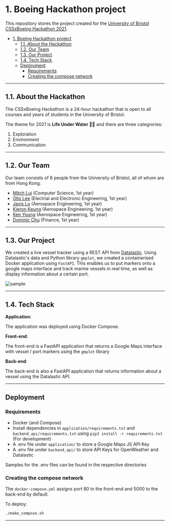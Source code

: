 # 1. Boeing Hackathon project

This repository stores the project created for the [University of Bristol CSSxBoeing Hackathon 2021][1].

- [1. Boeing Hackathon project](#1-boeing-hackathon-project)
  - [1.1. About the Hackathon](#11-about-the-hackathon)
  - [1.2. Our Team](#12-our-team)
  - [1.3. Our Project](#13-our-project)
  - [1.4. Tech Stack](#14-tech-stack)
  - [Deployment](#deployment)
    - [Requirements](#requirements)
    - [Creating the compose network](#creating-the-compose-network)

---

## 1.1. About the Hackathon

The CSSxBoeing Hackathon is a 24-hour hackathon that is open to all courses and years of students in the University of Bristol. 

The theme for 2021 is **Life Under Water 🌊🌱** and there are three categrories:

1. Exploration
2. Environment
3. Communication

---

## 1.2. Our Team

Our team consists of 6 people from the University of Bristol, all of whom are from Hong Kong:

- [Mitch Lui][2] (Computer Science, 1st year)
- [Otis Lee][3] (Electrial and Electronic Engineering, 1st year)
- [Javis Lo][4] (Aerospace Engineering, 1st year)
- [Kieron Keung][5] (Aerospace Engineering, 1st year)
- [Ken Young][6] (Aerospace Engineering, 1st year)
- [Dominic Chu][7] (Finance, 1st year)

---

## 1.3. Our Project

We created a live vessel tracker using a REST API from [Datalastic][8]. Using Datalastic's data and Python library `gmplot`, we created a containerised Docker application using `FastAPI`. This enables us to put markers onto a google maps interface and track marine vessels in real time, as well as display information about a certain port.

![sample](sample.png)

---

## 1.4. Tech Stack

**Application**:

The application was deployed using Docker Compose.

**Front-end**:

The front-end is a FastAPI application that returns a Google Maps interface with vessel / port markers using the `gmplot` library

**Back-end**:

The back-end is also a FastAPI application that returns information about a vessel using the Datalastic API.

---

## Deployment

### Requirements

- Docker (and Compose)
- Install dependencies in `application/requirements.txt` and `backend_api/requirements.txt` using `pip3 install -r requirements.txt` (For development) 
- A .env file under `application/` to store a Google Maps JS API Key
- A .env file under `backend_api/` to store API Keys for OpenWeather and Datalastic 

Samples for the .env files can be found in the respective directories

### Creating the compose network

The `docker-compose.yml` assigns port 80 to the front-end and 5000 to the back-end by default.

To deploy:

```sh
./make_compose.sh
````

---

[1]: https://cssbristol.co.uk/events/2021-03-20_boeing_hackathon/
[2]: https://www.linkedin.com/in/mitchlui/
[3]: https://www.linkedin.com/in/otis-lee-9154a91ba/
[4]: https://www.linkedin.com/in/yat-chung-javis-lo-807611200/
[5]: https://www.linkedin.com/in/kieron-keung-2146581b6/
[6]: https://www.linkedin.com/in/ken-y-6b6379142/
[7]: https://www.linkedin.com/in/dominic-chu-544966178/
[8]: https://datalastic.com